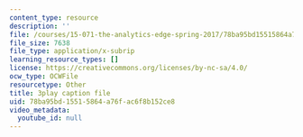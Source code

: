 ```yaml
---
content_type: resource
description: ''
file: /courses/15-071-the-analytics-edge-spring-2017/78ba95bd15515864a76fac6f8b152ce8_JcAB1JeDs8Y.vtt
file_size: 7638
file_type: application/x-subrip
learning_resource_types: []
license: https://creativecommons.org/licenses/by-nc-sa/4.0/
ocw_type: OCWFile
resourcetype: Other
title: 3play caption file
uid: 78ba95bd-1551-5864-a76f-ac6f8b152ce8
video_metadata:
  youtube_id: null
---
```

